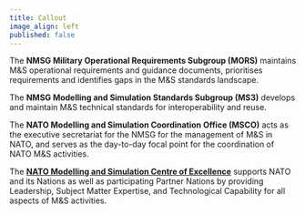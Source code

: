 ```yaml
---
title: Callout
image_align: left
published: false
---
```


The **NMSG Military Operational Requirements Subgroup (MORS)** maintains M&S operational requirements and guidance documents, prioritises requirements and identifies gaps in the M&S standards landscape.

The **NMSG Modelling and Simulation Standards Subgroup (MS3)**  develops and maintain M&S technical standards for interoperability and reuse.

The **NATO Modelling and Simulation Coordination Office (MSCO)** acts as the executive secretariat for the NMSG for the management of M&S in NATO, and serves as the day-to-day focal point for the coordination of NATO M&S activities.

The **[NATO Modelling and Simulation Centre of Excellence](https://www.mscoe.org/)** supports NATO and its Nations as well as participating Partner Nations by providing Leadership, Subject Matter Expertise, and Technological Capability for all aspects of M&S activities.